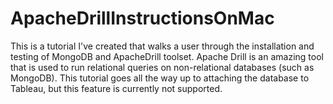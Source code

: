 # ApacheDrillInstructionsOnMac
This is a tutorial I've created that walks a user through the installation and testing of MongoDB and ApacheDrill toolset. Apache Drill is an amazing tool that is used to run relational queries on non-relational databases (such as MongoDB). This tutorial goes all the way up to attaching the database to Tableau, but this feature is currently not supported. 
